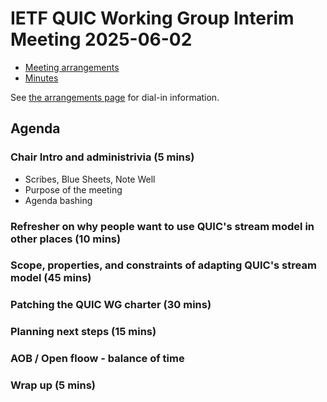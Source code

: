 # IETF QUIC Working Group Interim Meeting 2025-06-02

* [Meeting arrangements](arrangements.md)
* [Minutes](https://notes.ietf.org/notes-ietf-interim-2025-quic-01-quic)

See [the arrangements page](arrangements.md) for dial-in information.

## Agenda

### Chair Intro and administrivia (5 mins)
  * Scribes, Blue Sheets, Note Well
  * Purpose of the meeting
  * Agenda bashing

### Refresher on why people want to use QUIC's stream model in other places (10 mins)

### Scope, properties, and constraints of adapting QUIC's stream model (45 mins)

### Patching the QUIC WG charter (30 mins)

### Planning next steps (15 mins)

### AOB / Open floow - balance of time

### Wrap up (5 mins)
